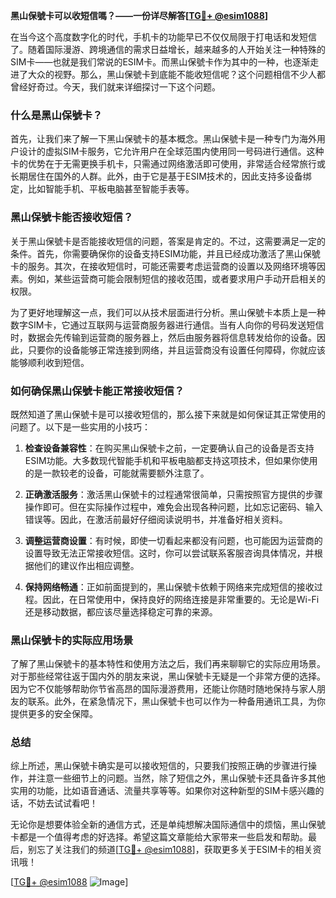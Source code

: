 **黑山保號卡可以收短信嗎？——一份详尽解答[[TG💪+ @esim1088](https://t.me/s/esim1088)]**

在当今这个高度数字化的时代，手机卡的功能早已不仅仅局限于打电话和发短信了。随着国际漫游、跨境通信的需求日益增长，越来越多的人开始关注一种特殊的SIM卡——也就是我们常说的ESIM卡。而黑山保號卡作为其中的一种，也逐渐走进了大众的视野。那么，黑山保號卡到底能不能收短信呢？这个问题相信不少人都曾经好奇过。今天，我们就来详细探讨一下这个问题。

### 什么是黑山保號卡？

首先，让我们来了解一下黑山保號卡的基本概念。黑山保號卡是一种专门为海外用户设计的虚拟SIM卡服务，它允许用户在全球范围内使用同一号码进行通信。这种卡的优势在于无需更换手机卡，只需通过网络激活即可使用，非常适合经常旅行或长期居住在国外的人群。此外，由于它是基于ESIM技术的，因此支持多设备绑定，比如智能手机、平板电脑甚至智能手表等。

### 黑山保號卡能否接收短信？

关于黑山保號卡是否能接收短信的问题，答案是肯定的。不过，这需要满足一定的条件。首先，你需要确保你的设备支持ESIM功能，并且已经成功激活了黑山保號卡的服务。其次，在接收短信时，可能还需要考虑运营商的设置以及网络环境等因素。例如，某些运营商可能会限制短信的接收范围，或者要求用户手动开启相关的权限。

为了更好地理解这一点，我们可以从技术层面进行分析。黑山保號卡本质上是一种数字SIM卡，它通过互联网与运营商服务器进行通信。当有人向你的号码发送短信时，数据会先传输到运营商的服务器上，然后由服务器将信息转发给你的设备。因此，只要你的设备能够正常连接到网络，并且运营商没有设置任何障碍，你就应该能够顺利收到短信。

### 如何确保黑山保號卡能正常接收短信？

既然知道了黑山保號卡是可以接收短信的，那么接下来就是如何保证其正常使用的问题了。以下是一些实用的小技巧：

1. **检查设备兼容性**：在购买黑山保號卡之前，一定要确认自己的设备是否支持ESIM功能。大多数现代智能手机和平板电脑都支持这项技术，但如果你使用的是一款较老的设备，可能就需要额外注意了。
   
2. **正确激活服务**：激活黑山保號卡的过程通常很简单，只需按照官方提供的步骤操作即可。但在实际操作过程中，难免会出现各种问题，比如忘记密码、输入错误等。因此，在激活前最好仔细阅读说明书，并准备好相关资料。

3. **调整运营商设置**：有时候，即使一切看起来都没有问题，也可能因为运营商的设置导致无法正常接收短信。这时，你可以尝试联系客服咨询具体情况，并根据他们的建议作出相应调整。

4. **保持网络畅通**：正如前面提到的，黑山保號卡依赖于网络来完成短信的接收过程。因此，在日常使用中，保持良好的网络连接是非常重要的。无论是Wi-Fi还是移动数据，都应该尽量选择稳定可靠的来源。

### 黑山保號卡的实际应用场景

了解了黑山保號卡的基本特性和使用方法之后，我们再来聊聊它的实际应用场景。对于那些经常往返于国内外的朋友来说，黑山保號卡无疑是一个非常方便的选择。因为它不仅能够帮助你节省高昂的国际漫游费用，还能让你随时随地保持与家人朋友的联系。此外，在紧急情况下，黑山保號卡也可以作为一种备用通讯工具，为你提供更多的安全保障。

### 总结

综上所述，黑山保號卡确实是可以接收短信的，只要我们按照正确的步骤进行操作，并注意一些细节上的问题。当然，除了短信之外，黑山保號卡还具备许多其他实用的功能，比如语音通话、流量共享等等。如果你对这种新型的SIM卡感兴趣的话，不妨去试试看吧！

无论你是想要体验全新的通信方式，还是单纯想解决国际通信中的烦恼，黑山保號卡都是一个值得考虑的好选择。希望这篇文章能给大家带来一些启发和帮助。最后，别忘了关注我们的频道[[TG💪+ @esim1088](https://t.me/s/esim1088)]，获取更多关于ESIM卡的相关资讯哦！

[[TG💪+ @esim1088](https://t.me/s/esim1088) ![Image](https://i.postimg.cc/4NQfJmqS/Snipaste-2025-05-13-00-14-12.png)]